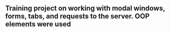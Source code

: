 ## Training project on working with modal windows, forms, tabs, and requests to the server. OOP elements were used
